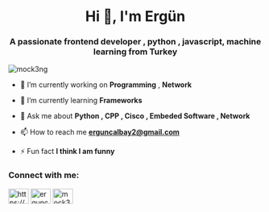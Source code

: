 <h1 align="center">Hi 👋, I'm Ergün</h1>
<h3 align="center">A passionate frontend developer , python , javascript, machine learning from Turkey</h3>

<p align="left"> <img src="https://komarev.com/ghpvc/?username=mock3ng&label=Profile%20views&color=0e75b6&style=flat" alt="mock3ng" /> </p>

- 🔭 I’m currently working on **Programming**  , **Network**

- 🌱 I’m currently learning **Frameworks**

- 💬 Ask me about **Python , CPP , Cisco , Embeded Software , Network**

- 📫 How to reach me **erguncalbay2@gmail.com**

- ⚡ Fun fact **I think I am funny**

<h3 align="left">Connect with me:</h3>
<p align="left">
<a href="https://www.linkedin.com/in/erg%c3%bcn-%c3%a7albay-21a8b824b" target="blank"><img align="center" src="https://raw.githubusercontent.com/rahuldkjain/github-profile-readme-generator/master/src/images/icons/Social/linked-in-alt.svg" alt="https://www.linkedin.com/in/erg%c3%bcn-%c3%a7albay-21a8b824b" height="30" width="40" /></a>
<a href="https://instagram.com/erguncalbay" target="blank"><img align="center" src="https://raw.githubusercontent.com/rahuldkjain/github-profile-readme-generator/master/src/images/icons/Social/instagram.svg" alt="erguncalbay" height="30" width="40" /></a>
<a href="https://www.leetcode.com/mock3ng" target="blank"><img align="center" src="https://raw.githubusercontent.com/rahuldkjain/github-profile-readme-generator/master/src/images/icons/Social/leet-code.svg" alt="mock3ng" height="30" width="40" /></a>
</p>


